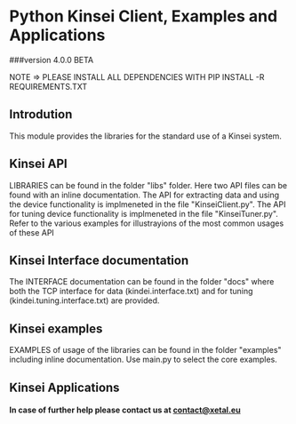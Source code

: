 # Python Kinsei Client, Examples and Applications 
###version 4.0.0 BETA

NOTE => PLEASE INSTALL ALL DEPENDENCIES WITH PIP INSTALL -R REQUIREMENTS.TXT

## Introdution
This module provides the libraries for the standard use of a Kinsei system.

## Kinsei API
LIBRARIES can be found in the folder "libs" folder. Here two API files can be found with an inline documentation. 
The API for extracting data and using the device functionality is implmeneted in the file "KinseiClient.py".
The API for tuning device functionality is implmeneted in the file "KinseiTuner.py".
Refer to the various examples for illustrayions of the most common usages of these API

## Kinsei Interface documentation
The INTERFACE documentation can be found in the folder "docs" where both the TCP interface for data (kindei.interface.txt) and for tuning (kindei.tuning.interface.txt) are provided.

## Kinsei examples
EXAMPLES of usage of the libraries can be found in the folder "examples" including inline documentation. Use main.py to select the core examples.

## Kinsei Applications

#### In case of further help please contact us at contact@xetal.eu

